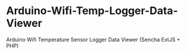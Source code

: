 Arduino-Wifi-Temp-Logger-Data-Viewer
====================================

Arduino Wifi Temperature Sensor Logger Data Viewer (Sencha ExtJS + PHP)
